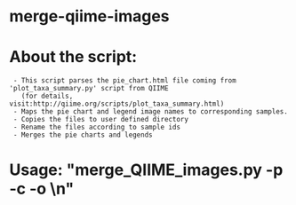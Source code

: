 # merge-qiime-images


# About the script:
     - This script parses the pie_chart.html file coming from 'plot_taxa_summary.py' script from QIIME 
       (for details, visit:http://qiime.org/scripts/plot_taxa_summary.html)
     - Maps the pie chart and legend image names to corresponding samples.
     - Copies the files to user defined directory
     - Rename the files according to sample ids
     - Merges the pie charts and legends   
     
# Usage: "merge_QIIME_images.py -p <path to pie_charts.html> -c <path to charts folder> -o <output path final images>\n"
